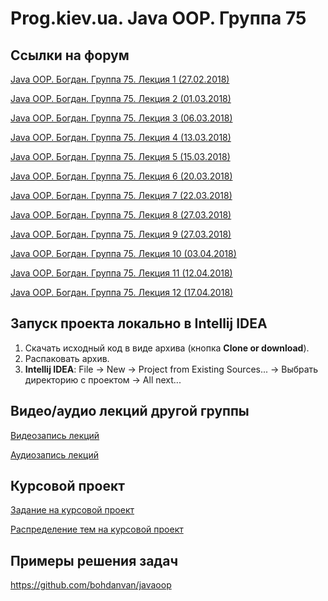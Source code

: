 Prog.kiev.ua. Java OOP. Группа 75
===

## Cсылки на форум

[Java OOP. Богдан. Группа 75. Лекция 1 (27.02.2018)](https://prog.kiev.ua/forum/index.php/topic,3491.0.html)

[Java OOP. Богдан. Группа 75. Лекция 2 (01.03.2018)](https://prog.kiev.ua/forum/index.php/topic,3502.0.html)

[Java OOP. Богдан. Группа 75. Лекция 3 (06.03.2018)](https://prog.kiev.ua/forum/index.php/topic,3510.0.html)

[Java OOP. Богдан. Группа 75. Лекция 4 (13.03.2018)](https://prog.kiev.ua/forum/index.php/topic,3520.0.html)

[Java OOP. Богдан. Группа 75. Лекция 5 (15.03.2018)](https://prog.kiev.ua/forum/index.php/topic,3527.0.html)

[Java OOP. Богдан. Группа 75. Лекция 6 (20.03.2018)](https://prog.kiev.ua/forum/index.php/topic,3535.0.html)

[Java OOP. Богдан. Группа 75. Лекция 7 (22.03.2018)](https://prog.kiev.ua/forum/index.php/topic,3541.0.html)

[Java OOP. Богдан. Группа 75. Лекция 8 (27.03.2018)](https://prog.kiev.ua/forum/index.php/topic,3551.0.html)

[Java OOP. Богдан. Группа 75. Лекция 9 (27.03.2018)](https://prog.kiev.ua/forum/index.php/topic,3554.0.html)

[Java OOP. Богдан. Группа 75. Лекция 10 (03.04.2018)](https://prog.kiev.ua/forum/index.php/topic,3562.0.html)

[Java OOP. Богдан. Группа 75. Лекция 11 (12.04.2018)](https://prog.kiev.ua/forum/index.php/topic,3570.0.html)

[Java OOP. Богдан. Группа 75. Лекция 12 (17.04.2018)](https://prog.kiev.ua/forum/index.php/topic,3581.0.html)

## Запуск проекта локально в Intellij IDEA

1. Скачать исходный код в виде архива (кнопка **Clone or download**).
2. Распаковать архив.
3. **Intellij IDEA**: File -> New -> Project from Existing Sources... -> Выбрать директорию с проектом -> All next...

## Видео/аудио лекций другой группы

[Видеозапись лекций](https://mega.nz/#F!fI9ACBqB)

[Аудиозапись лекций](https://mega.nz/#F!iIUhgL5T)

## Курсовой проект

[Задание на курсовой проект](https://docs.google.com/document/d/1BD_RtdtKI4MZylI_UGOGdE8_d2CZTZnfVCWwirvSVbU/edit)

[Распределение тем на курсовой проект](https://docs.google.com/spreadsheets/d/1eK3I6qbhWToUzlXYbxoBEOTAXFYP12RMySP6TMT-c58/edit?usp=sharing)

## Примеры решения задач

https://github.com/bohdanvan/javaoop
